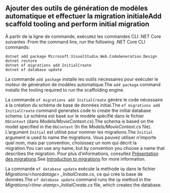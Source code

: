 <a name="cli"></a>
## <a name="add-scaffold-tooling-and-perform-initial-migration"></a><span data-ttu-id="4dab2-101">Ajouter des outils de génération de modèles automatique et effectuer la migration initiale</span><span class="sxs-lookup"><span data-stu-id="4dab2-101">Add scaffold tooling and perform initial migration</span></span>

<span data-ttu-id="4dab2-102">À partir de la ligne de commande, exécutez les commandes CLI .NET Core suivantes :</span><span class="sxs-lookup"><span data-stu-id="4dab2-102">From the command line, run the following .NET Core CLI commands:</span></span>

```console
dotnet add package Microsoft.VisualStudio.Web.CodeGeneration.Design
dotnet restore
dotnet ef migrations add InitialCreate
dotnet ef database update
```

<span data-ttu-id="4dab2-103">La commande `add package` installe les outils nécessaires pour exécuter le moteur de génération de modèles automatique.</span><span class="sxs-lookup"><span data-stu-id="4dab2-103">The `add package` command installs the tooling required to run the scaffolding engine.</span></span>

<span data-ttu-id="4dab2-104">La commande `ef migrations add InitialCreate` génère le code nécessaire à la création du schéma de base de données initial.</span><span class="sxs-lookup"><span data-stu-id="4dab2-104">The `ef migrations add InitialCreate` command generates code to create the initial database schema.</span></span> <span data-ttu-id="4dab2-105">Le schéma est basé sur le modèle spécifié dans le fichier `DbContext` (dans *Models/MovieContext.cs*).</span><span class="sxs-lookup"><span data-stu-id="4dab2-105">The schema is based on the model specified in the `DbContext` (In the *Models/MovieContext.cs* file).</span></span> <span data-ttu-id="4dab2-106">L’argument `Initial` est utilisé pour nommer les migrations.</span><span class="sxs-lookup"><span data-stu-id="4dab2-106">The `Initial` argument is used to name the migrations.</span></span> <span data-ttu-id="4dab2-107">Vous pouvez utiliser n’importe quel nom, mais par convention, choisissez un nom qui décrit la migration.</span><span class="sxs-lookup"><span data-stu-id="4dab2-107">You can use any name, but by convention you choose a name that describes the migration.</span></span> <span data-ttu-id="4dab2-108">Pour plus d’informations, consultez [Présentation des migrations](xref:data/ef-mvc/migrations#introduction-to-migrations).</span><span class="sxs-lookup"><span data-stu-id="4dab2-108">See [Introduction to migrations](xref:data/ef-mvc/migrations#introduction-to-migrations) for more information.</span></span>

<span data-ttu-id="4dab2-109">La commande `ef database update` exécute la méthode `Up` dans le fichier *Migrations/\<horodatage> _InitialCreate.cs*, ce qui crée la base de données.</span><span class="sxs-lookup"><span data-stu-id="4dab2-109">The `ef database update` command runs the `Up` method in the *Migrations/\<time-stamp>_InitialCreate.cs* file, which creates the database.</span></span>